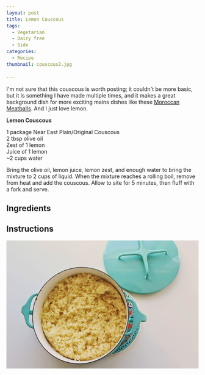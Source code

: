 ```yaml
---
layout: post
title: Lemon Couscous
tags:
  - Vegetarian
  - Dairy free
  - Side
categories:
  - Recipe
thumbnail: couscous2.jpg

---
```


I'm not sure that this couscous is worth posting; it couldn't be more basic, but it is something I have made multiple times, and it makes a great background dish for more exciting mains dishes like these [Moroccan Meatballs](http://www.hannahkilcoyne.com/2015/02/moroccan-meatballs.html). And I just love lemon.  
  
**Lemon Couscous**  
  
1 package Near East Plain/Original Couscous  
2 tbsp olive oil  
Zest of 1 lemon  
Juice of 1 lemon  
~2 cups water  
  
Bring the olive oil, lemon juice, lemon zest, and enough water to bring the mixture to 2 cups of liquid. When the mixture reaches a rolling boil, remove from heat and add the couscous. Allow to site for 5 minutes, then fluff with a fork and serve.

## Ingredients



## Instructions







![Image of Lemon Couscous.](/upload/couscous.jpg)